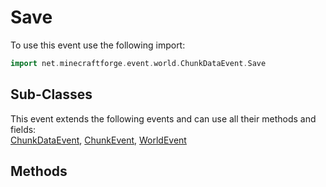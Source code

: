 # Save

To use this event use the following import:
```groovy
import net.minecraftforge.event.world.ChunkDataEvent.Save
```

## Sub-Classes
This event extends the following events and can use all their methods and fields: <br>
[ChunkDataEvent](chunk_data_event.md), [ChunkEvent](../chunk_event/chunk_event.md), [WorldEvent](../world_event/world_event.md)

## Methods
